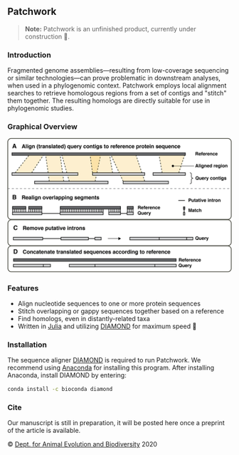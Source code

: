 Patchwork
---------

> **Note:** Patchwork is an unfinished product, currently under construction 🚧.

### Introduction

Fragmented genome assemblies—resulting from low-coverage sequencing or similar
technologies—can prove problematic in downstream analyses, when used in a
phylogenomic context. Patchwork employs local alignment searches to retrieve
homologous regions from a set of contigs and "stitch" them together. The
resulting homologs are directly suitable for use in phylogenomic studies.

### Graphical Overview

![Graphical Overview](https://github.com/fethalen/patchwork/blob/main/overview.png?raw=true)

### Features

* Align nucleotide sequences to one or more protein sequences
* Stitch overlapping or gappy sequences together based on a reference
* Find homologs, even in distantly-related taxa
* Written in [Julia](https://julialang.org/) and utilizing [DIAMOND](https://github.com/bbuchfink/diamond) for maximum speed 🐇

### Installation

The sequence aligner [DIAMOND](https://github.com/bbuchfink/diamond) is required
to run Patchwork. We recommend using
[Anaconda](https://www.anaconda.com/products/individual) for installing this
program. After installing Anaconda, install DIAMOND by entering:

```bash
conda install -c bioconda diamond
```

### Cite

Our manuscript is still in preparation, it will be posted here once a preprint
of the article is available.

© [Dept. for Animal Evolution and Biodiversity](https://www.uni-goettingen.de/en/80149.html) 2020
